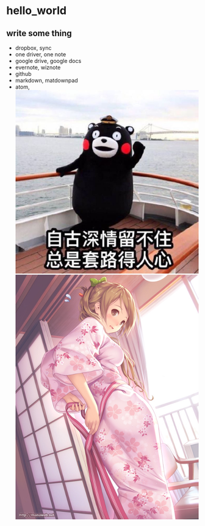 # hello_world
## write some thing 
- dropbox, sync
- one driver, one note
- google drive, google docs
- evernote, wiznote
- github
- markdown, matdownpad
- atom, 
![](https://raw.githubusercontent.com/y119777/pelican_blog/master/images/test1.jpeg)
![](https://raw.githubusercontent.com/y119777/pelican_blog/master/images/test2.jpg)

